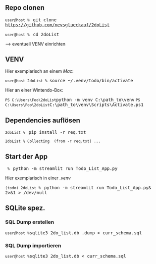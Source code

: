 # 

## Repo clonen
<code>user@host % </code> <kbd>git clone https://github.com/nevsglueckauf/2doList</kbd>
    
<code>user@host % </code> <kbd>cd 2doList</kbd>

--> eventuell VENV einrichten

## VENV
Hier exemplarisch an einem <var>Mac</var>:

<code>user@host 2doList % </code><kbd>source ~/.venv/todo/bin/activate</kbd>


Hier an einer Wintendo-Box:

<code>PS C:\Users\Foo\2doList</code><kbd>python -m venv C:\path_to\venv</kbd>
<code>PS C:\Users\Foo\2doList</code><kbd>C:\path_to\venv\Scripts\Activate.ps1</kbd>



## Dependencies auflösen
<code>2doList % </code> <kbd>pip install -r req.txt</kbd>
<pre>
<code>2doList % Collecting  (from -r req.txt) ...</code>
</pre>

## Start der App

<code> % </code> <kbd>python -m streamlit run Todo_List_App.py </kbd>


Hier exemplarisch in einer <var>.venv</var>

<code>(todo) 2doList % </code> <kbd>python -m streamlit run Todo_List_App.py& 2>&1 > /dev/null</kbd>

## SQLite spez.

### SQL Dump erstellen

<code>user@host %</code><kbd>sqlite3 2do_list.db .dump > curr_schema.sql</kbd>

### SQL Dump importieren

<code>user@host %</code><kbd>sqlite3 2do_list.db < curr_schema.sql</kbd>

 